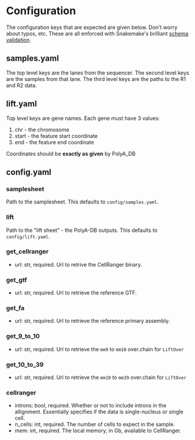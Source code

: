 # Configuration

The configuration keys that are expected are given below.
Don't worry about typos, etc.
These are all enforced with Snakemake's brilliant
[schema validation][schema].

## samples.yaml

The top level keys are the lanes from the sequencer.
The second level keys are the samples from that lane.
The third level keys are the paths to the R1 and R2 data.

## lift.yaml

Top level keys are gene names.
Each gene must have 3 values:

1. chr - the chromosome
1. start - the feature start coordinate
1. end - the feature end coordinate

Coordinates should be **exactly as given** by PolyA_DB

## config.yaml

### samplesheet

Path to the samplesheet.
This defaults to `config/samples.yaml`.

### lift

Path to the "lift sheet" - the PolyA-DB outputs.
This defaults to `config/lift.yaml`.

### get_cellranger

- url: str, required. Url to retrive the CellRanger binary.

### get_gtf

- url: str, required. Url to retrieve the reference GTF.

### get_fa

- url: str, required. Url to retrieve the reference primary assembly.

### get_9_to_10

- url: str, required. Url to retrieve the `mm9` to `mm10` over.chain for `LiftOver`

### get_10_to_39

- url: str, required. Url to retrieve the `mm10` to `mm39` over.chain for `LiftOver`

### cellranger

- introns: bool, required. Whether or not to include introns in the allignment. Essentially specifies if the data is single-nucleus or single cell.
- n_cells: int, required. The number of cells to expect in the sample.
- mem: int, required. The local memory, in Gb, available to CellRanger.

[schema]: https://snakemake.readthedocs.io/en/stable/snakefiles/configuration.html#validation "Schema Validation"
